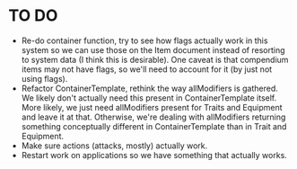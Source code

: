 # TO DO

- Re-do container function, try to see how flags actually work in this system so we can use those on the Item document instead of resorting to system data (I think this is desirable). One caveat is that compendium items may not have flags, so we'll need to account for it (by just not using flags).
- Refactor ContainerTemplate, rethink the way allModifiers is gathered. We likely don't actually need this present in ContainerTemplate itself.
  More likely, we just need allModifiers present for Traits and Equipment and leave it at that. Otherwise, we're dealing with allModifiers returning
  something conceptually different in ContainerTemplate than in Trait and Equipment.
- Make sure actions (attacks, mostly) actually work.
- Restart work on applications so we have something that actually works.
